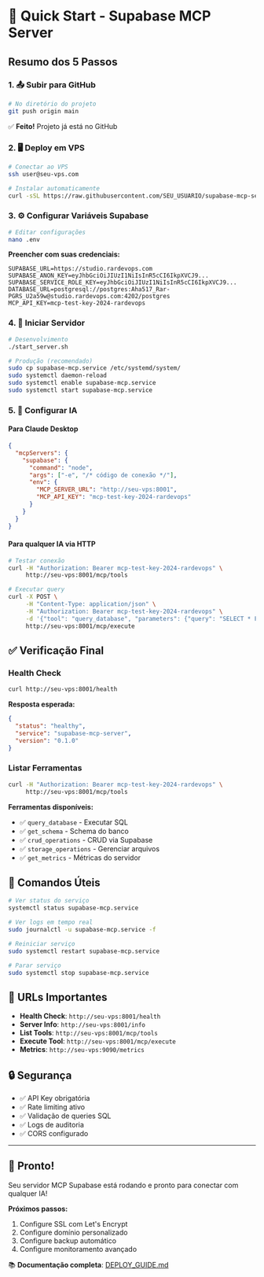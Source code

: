 # 🚀 Quick Start - Supabase MCP Server

## Resumo dos 5 Passos

### 1. 📤 Subir para GitHub
```bash
# No diretório do projeto
git push origin main
```
✅ **Feito!** Projeto já está no GitHub

### 2. 🖥️ Deploy em VPS
```bash
# Conectar ao VPS
ssh user@seu-vps.com

# Instalar automaticamente
curl -sSL https://raw.githubusercontent.com/SEU_USUARIO/supabase-mcp-server/main/install.sh | bash
```

### 3. ⚙️ Configurar Variáveis Supabase
```bash
# Editar configurações
nano .env
```

**Preencher com suas credenciais:**
```env
SUPABASE_URL=https://studio.rardevops.com
SUPABASE_ANON_KEY=eyJhbGciOiJIUzI1NiIsInR5cCI6IkpXVCJ9...
SUPABASE_SERVICE_ROLE_KEY=eyJhbGciOiJIUzI1NiIsInR5cCI6IkpXVCJ9...
DATABASE_URL=postgresql://postgres:Aha517_Rar-PGRS_U2a59w@studio.rardevops.com:4202/postgres
MCP_API_KEY=mcp-test-key-2024-rardevops
```

### 4. 🚀 Iniciar Servidor
```bash
# Desenvolvimento
./start_server.sh

# Produção (recomendado)
sudo cp supabase-mcp.service /etc/systemd/system/
sudo systemctl daemon-reload
sudo systemctl enable supabase-mcp.service
sudo systemctl start supabase-mcp.service
```

### 5. 🤖 Configurar IA

#### Para Claude Desktop
```json
{
  "mcpServers": {
    "supabase": {
      "command": "node",
      "args": ["-e", "/* código de conexão */"],
      "env": {
        "MCP_SERVER_URL": "http://seu-vps:8001",
        "MCP_API_KEY": "mcp-test-key-2024-rardevops"
      }
    }
  }
}
```

#### Para qualquer IA via HTTP
```bash
# Testar conexão
curl -H "Authorization: Bearer mcp-test-key-2024-rardevops" \
     http://seu-vps:8001/mcp/tools

# Executar query
curl -X POST \
     -H "Content-Type: application/json" \
     -H "Authorization: Bearer mcp-test-key-2024-rardevops" \
     -d '{"tool": "query_database", "parameters": {"query": "SELECT * FROM users LIMIT 5"}}' \
     http://seu-vps:8001/mcp/execute
```

## ✅ Verificação Final

### Health Check
```bash
curl http://seu-vps:8001/health
```

**Resposta esperada:**
```json
{
  "status": "healthy",
  "service": "supabase-mcp-server",
  "version": "0.1.0"
}
```

### Listar Ferramentas
```bash
curl -H "Authorization: Bearer mcp-test-key-2024-rardevops" \
     http://seu-vps:8001/mcp/tools
```

**Ferramentas disponíveis:**
- ✅ `query_database` - Executar SQL
- ✅ `get_schema` - Schema do banco
- ✅ `crud_operations` - CRUD via Supabase
- ✅ `storage_operations` - Gerenciar arquivos
- ✅ `get_metrics` - Métricas do servidor

## 🔧 Comandos Úteis

```bash
# Ver status do serviço
systemctl status supabase-mcp.service

# Ver logs em tempo real
sudo journalctl -u supabase-mcp.service -f

# Reiniciar serviço
sudo systemctl restart supabase-mcp.service

# Parar serviço
sudo systemctl stop supabase-mcp.service
```

## 🎯 URLs Importantes

- **Health Check**: `http://seu-vps:8001/health`
- **Server Info**: `http://seu-vps:8001/info`
- **List Tools**: `http://seu-vps:8001/mcp/tools`
- **Execute Tool**: `http://seu-vps:8001/mcp/execute`
- **Metrics**: `http://seu-vps:9090/metrics`

## 🔒 Segurança

- ✅ API Key obrigatória
- ✅ Rate limiting ativo
- ✅ Validação de queries SQL
- ✅ Logs de auditoria
- ✅ CORS configurado

---

## 🎉 Pronto!

Seu servidor MCP Supabase está rodando e pronto para conectar com qualquer IA!

**Próximos passos:**
1. Configure SSL com Let's Encrypt
2. Configure domínio personalizado
3. Configure backup automático
4. Configure monitoramento avançado

📚 **Documentação completa**: [DEPLOY_GUIDE.md](DEPLOY_GUIDE.md)
